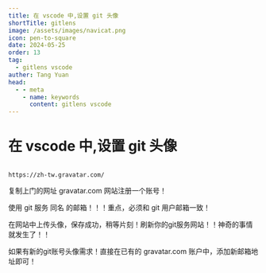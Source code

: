 ```yaml
---
title: 在 vscode 中,设置 git 头像
shortTitle: gitlens
image: /assets/images/navicat.png
icon: pen-to-square
date: 2024-05-25
order: 13
tag: 
  - gitlens vscode
auther: Tang Yuan
head:
  - - meta
    - name: keywords
      content: gitlens vscode
---
```



# 在 vscode 中,设置 git 头像


```shell

https://zh-tw.gravatar.com/

```

复制上门的网址 gravatar.com 网站注册一个账号！

使用 git 服务 同名 的邮箱！！！重点，必须和 git 用户邮箱一致！

在网站中上传头像，保存成功，稍等片刻！刷新你的git服务网站！！神奇的事情就发生了！！

如果有新的git账号头像需求！直接在已有的 gravatar.com 账户中，添加新邮箱地址即可！